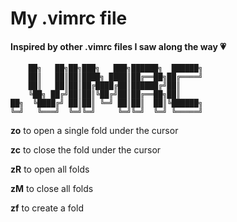 # My .vimrc file
#### Inspired by other .vimrc files I saw along the way :heartpulse:

		██╗   ██╗██╗███╗   ███╗██████╗  ██████╗
		██║   ██║██║████╗ ████║██╔══██╗██╔════╝
		██║   ██║██║██╔████╔██║██████╔╝██║
		╚██╗ ██╔╝██║██║╚██╔╝██║██╔══██╗██║
	██╗	 ╚████╔╝ ██║██║ ╚═╝ ██║██║  ██║╚██████╗
	╚═╝	  ╚═══╝  ╚═╝╚═╝     ╚═╝╚═╝  ╚═╝ ╚═════╝

**zo** to open a single fold under the cursor

**zc** to close the fold under the cursor

**zR** to open all folds

**zM** to close all folds

**zf** to create a fold

